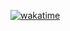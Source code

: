 [![wakatime](https://wakatime.com/badge/user/cdd6a030-a573-440c-a5a1-824256da95b3.svg)](https://wakatime.com/@cdd6a030-a573-440c-a5a1-824256da95b3)
